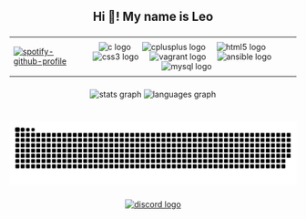 <!--
**leogamer644/leogamer644** is a ✨ _special_ ✨ repository because its `README.md` (this file) appears on your GitHub profile.

Here are some ideas to get you started:

- 🔭 I’m currently working on ...
- 🌱 I’m currently learning ...
- 👯 I’m looking to collaborate on ...
- 🤔 I’m looking for help with ...
- 💬 Ask me about ...
- 📫 How to reach me: ...
- 😄 Pronouns: ...
- ⚡ Fun fact: ...
-->
<h2 align="center">Hi 👋! My name is Leo</h2>

###

###
<table align="center" cellspacing="0" cellpadding="0">
  <tr>
    <td>
      
  [![spotify-github-profile](https://spotify-github-profile.kittinanx.com/api/view?uid=31fmw73ngnycu42kqox32f3knlk4&cover_image=false&theme=default&show_offline=true&background_color=121212&interchange=true&bar_color=c01c28&bar_color_cover=true)](https://spotify-github-profile.kittinanx.com/api/view?uid=31fmw73ngnycu42kqox32f3knlk4&redirect=true)
  </td>
    <td colspan="2" align="center" valign="middle">
      <img src="https://cdn.jsdelivr.net/gh/devicons/devicon/icons/c/c-original.svg" height="30" alt="c logo" />
      <img width="12" />
      <img src="https://cdn.jsdelivr.net/gh/devicons/devicon/icons/cplusplus/cplusplus-original.svg" height="30" alt="cplusplus logo"  />
      <img width="12" />
      <img src="https://cdn.jsdelivr.net/gh/devicons/devicon/icons/html5/html5-original.svg" height="30" alt="html5 logo"  />
      <img width="12" />
      <img src="https://cdn.jsdelivr.net/gh/devicons/devicon/icons/css3/css3-original.svg" height="30" alt="css3 logo"  />
      <img width="12" />
      <img src="https://cdn.jsdelivr.net/gh/devicons/devicon/icons/vagrant/vagrant-original.svg" height="30" alt="vagrant logo"  />
      <img width="12" />
      <img src="https://cdn.jsdelivr.net/gh/devicons/devicon/icons/ansible/ansible-original.svg" height="30" alt="ansible logo"  />
      <img width="12" />
      <img src="https://cdn.jsdelivr.net/gh/devicons/devicon/icons/mysql/mysql-original.svg" height="30" alt="mysql logo"  />
    </td>
  </tr>
</table>


###
<div align="center">
  <img src="https://github-readme-stats.vercel.app/api?username=leogamer644&hide_title=false&hide_rank=false&show_icons=true&include_all_commits=true&count_private=true&disable_animations=false&theme=dracula&locale=en&hide_border=false" width="320" height="150" alt="stats graph"  />
  <img src="https://github-readme-stats.vercel.app/api/top-langs?username=leogamer644&locale=en&hide_title=false&layout=compact&card_width=320&langs_count=5&theme=dracula&hide_border=false" width="320" height="150" alt="languages graph"  />
</div>


###

<br clear="both">

<img src="https://raw.githubusercontent.com/leogamer644/leogamer644/output/snake.svg" alt="Snake animation" />

###

<div align="center">
  <a href="https://discordapp.com/users/301073758754701312" target="_blank">
    <img src="https://img.shields.io/static/v1?message=Discord&logo=discord&label=&color=7289DA&logoColor=white&labelColor=&style=for-the-badge" height="35" alt="discord logo"  />
  </a>
</div>

###
